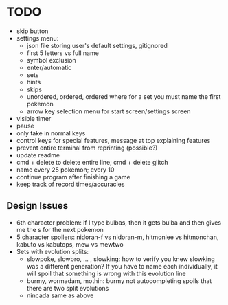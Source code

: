 # TODO

- skip button
- settings menu:
  - json file storing user's default settings, gitignored
  - first 5 letters vs full name
  - symbol exclusion
  - enter/automatic
  - sets
  - hints
  - skips
  - unordered, ordered, ordered where for a set you must name the first pokemon
  - arrow key selection menu for start screen/settings screen
- visible timer
- pause
- only take in normal keys
- control keys for special features, message at top explaining features
- prevent entire terminal from reprinting (possible?)
- update readme
- cmd + delete to delete entire line; cmd + delete glitch
- name every 25 pokemon; every 10
- continue program after finishing a game
- keep track of record times/accuracies

## Design Issues

- 6th character problem: if I type bulbas, then it gets bulba and then gives me the s for the next pokemon
- 5 character spoilers: nidoran-f vs nidoran-m, hitmonlee vs hitmonchan, kabuto vs kabutops, mew vs mewtwo
- Sets with evolution splits:
  - slowpoke, slowbro, ... , slowking: how to verify you knew slowking was a different generation? If you have to name each individually, it will spoil that something is wrong with this evolution line
  - burmy, wormadam, mothin: burmy not autocompleting spoils that there are two split evolutions
  - nincada same as above
